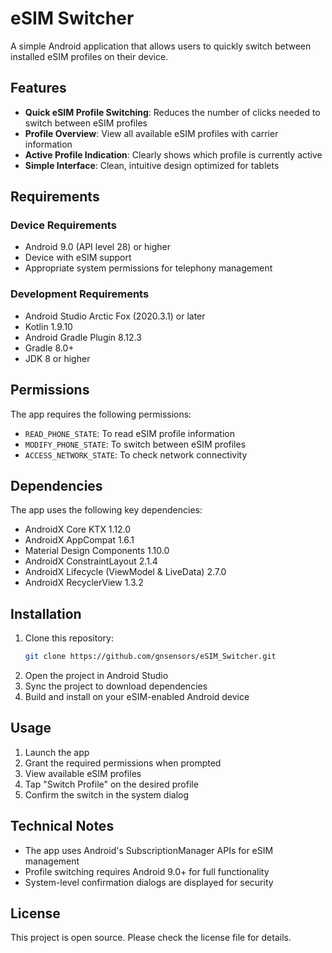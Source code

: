 # eSIM Switcher

A simple Android application that allows users to quickly switch between installed eSIM profiles on their device.

## Features

- **Quick eSIM Profile Switching**: Reduces the number of clicks needed to switch between eSIM profiles
- **Profile Overview**: View all available eSIM profiles with carrier information
- **Active Profile Indication**: Clearly shows which profile is currently active
- **Simple Interface**: Clean, intuitive design optimized for tablets

## Requirements

### Device Requirements
- Android 9.0 (API level 28) or higher
- Device with eSIM support
- Appropriate system permissions for telephony management

### Development Requirements
- Android Studio Arctic Fox (2020.3.1) or later
- Kotlin 1.9.10
- Android Gradle Plugin 8.12.3
- Gradle 8.0+
- JDK 8 or higher

## Permissions

The app requires the following permissions:
- `READ_PHONE_STATE`: To read eSIM profile information
- `MODIFY_PHONE_STATE`: To switch between eSIM profiles
- `ACCESS_NETWORK_STATE`: To check network connectivity

## Dependencies

The app uses the following key dependencies:
- AndroidX Core KTX 1.12.0
- AndroidX AppCompat 1.6.1
- Material Design Components 1.10.0
- AndroidX ConstraintLayout 2.1.4
- AndroidX Lifecycle (ViewModel & LiveData) 2.7.0
- AndroidX RecyclerView 1.3.2

## Installation

1. Clone this repository:
   ```bash
   git clone https://github.com/gnsensors/eSIM_Switcher.git
   ```
2. Open the project in Android Studio
3. Sync the project to download dependencies
4. Build and install on your eSIM-enabled Android device

## Usage

1. Launch the app
2. Grant the required permissions when prompted
3. View available eSIM profiles
4. Tap "Switch Profile" on the desired profile
5. Confirm the switch in the system dialog

## Technical Notes

- The app uses Android's SubscriptionManager APIs for eSIM management
- Profile switching requires Android 9.0+ for full functionality
- System-level confirmation dialogs are displayed for security

## License

This project is open source. Please check the license file for details.